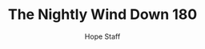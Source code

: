 ---
image: /assets/img/nwd/180_nwd_1corinthians_13_5_b_msg.png
title: The Nightly Wind Down 180
categories:
  - The Nightly Wind Down
author: Hope Staff
notes: The Nightly Wind Down 180
embed: >-
  EMBED_GOES_HERE
transcript: >-
  SOME LINES OF TEXT START HERE
---